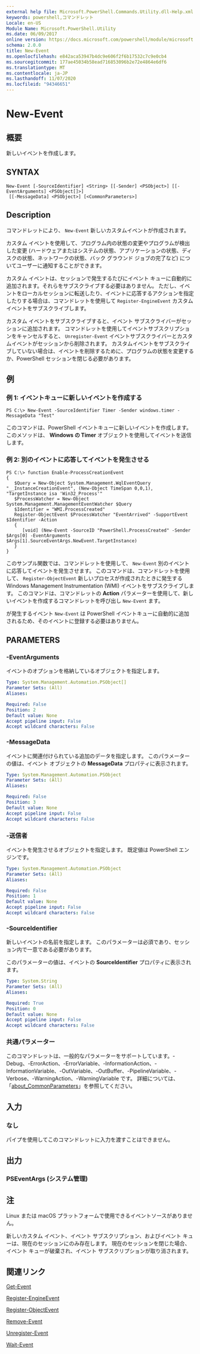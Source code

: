 ```yaml
---
external help file: Microsoft.PowerShell.Commands.Utility.dll-Help.xml
keywords: powershell,コマンドレット
Locale: en-US
Module Name: Microsoft.PowerShell.Utility
ms.date: 06/09/2017
online version: https://docs.microsoft.com/powershell/module/microsoft.powershell.utility/new-event?view=powershell-7&WT.mc_id=ps-gethelp
schema: 2.0.0
title: New-Event
ms.openlocfilehash: e842aca53947b4dc9e606f2f6b17532c7c9e0cb4
ms.sourcegitcommit: 177ae45034b58ead716853096b2e72e4864e6df6
ms.translationtype: MT
ms.contentlocale: ja-JP
ms.lasthandoff: 11/07/2020
ms.locfileid: "94346651"
---
```

# New-Event

## 概要
新しいイベントを作成します。

## SYNTAX

```
New-Event [-SourceIdentifier] <String> [[-Sender] <PSObject>] [[-EventArguments] <PSObject[]>]
 [[-MessageData] <PSObject>] [<CommonParameters>]
```

## Description

コマンドレットにより、 `New-Event` 新しいカスタムイベントが作成されます。

カスタム イベントを使用して、プログラム内の状態の変更やプログラムが検出した変更 (ハードウェアまたはシステムの状態、アプリケーションの状態、ディスクの状態、ネットワークの状態、バック グラウンド ジョブの完了など) についてユーザーに通知することができます。

カスタム イベントは、セッションで発生するたびにイベント キューに自動的に追加されます。それらをサブスクライブする必要はありません。 ただし、イベントをローカルセッションに転送したり、イベントに応答するアクションを指定したりする場合は、コマンドレットを使用して `Register-EngineEvent` カスタムイベントをサブスクライブします。

カスタム イベントをサブスクライブすると、イベント サブスクライバーがセッションに追加されます。 コマンドレットを使用してイベントサブスクリプションをキャンセルすると、 `Unregister-Event` イベントサブスクライバーとカスタムイベントがセッションから削除されます。 カスタムイベントをサブスクライブしていない場合は、イベントを削除するために、プログラムの状態を変更するか、PowerShell セッションを閉じる必要があります。

## 例

### 例 1: イベントキューに新しいイベントを作成する

```
PS C:\> New-Event -SourceIdentifier Timer -Sender windows.timer -MessageData "Test"
```

このコマンドは、PowerShell イベントキューに新しいイベントを作成します。 このメソッドは、 **Windows の Timer** オブジェクトを使用してイベントを送信します。

### 例 2: 別のイベントに応答してイベントを発生させる

```
PS C:\> function Enable-ProcessCreationEvent
{
   $Query = New-Object System.Management.WqlEventQuery "__InstanceCreationEvent", (New-Object TimeSpan 0,0,1), "TargetInstance isa 'Win32_Process'"
   $ProcessWatcher = New-Object System.Management.ManagementEventWatcher $Query
   $Identifier = "WMI.ProcessCreated"
   Register-ObjectEvent $ProcessWatcher "EventArrived" -SupportEvent $Identifier -Action
   {
      [void] (New-Event -SourceID "PowerShell.ProcessCreated" -Sender $Args[0] -EventArguments $Args[1].SourceEventArgs.NewEvent.TargetInstance)
   }
}
```

このサンプル関数では、コマンドレットを使用して、 `New-Event` 別のイベントに応答してイベントを発生させます。 このコマンドは、コマンドレットを使用して、 `Register-ObjectEvent` 新しいプロセスが作成されたときに発生する Windows Management Instrumentation (WMI) イベントをサブスクライブします。 このコマンドは、コマンドレットの **Action** パラメーターを使用して、新しいイベントを作成するコマンドレットを呼び出し `New-Event` ます。

が発生するイベント `New-Event` は PowerShell イベントキューに自動的に追加されるため、そのイベントに登録する必要はありません。

## PARAMETERS

### -EventArguments

イベントのオプションを格納しているオブジェクトを指定します。

```yaml
Type: System.Management.Automation.PSObject[]
Parameter Sets: (All)
Aliases:

Required: False
Position: 2
Default value: None
Accept pipeline input: False
Accept wildcard characters: False
```

### -MessageData

イベントに関連付けられている追加のデータを指定します。 このパラメーターの値は、イベント オブジェクトの **MessageData** プロパティに表示されます。

```yaml
Type: System.Management.Automation.PSObject
Parameter Sets: (All)
Aliases:

Required: False
Position: 3
Default value: None
Accept pipeline input: False
Accept wildcard characters: False
```

### -送信者

イベントを発生させるオブジェクトを指定します。 既定値は PowerShell エンジンです。

```yaml
Type: System.Management.Automation.PSObject
Parameter Sets: (All)
Aliases:

Required: False
Position: 1
Default value: None
Accept pipeline input: False
Accept wildcard characters: False
```

### -SourceIdentifier

新しいイベントの名前を指定します。 このパラメーターは必須であり、セッション内で一意である必要があります。

このパラメーターの値は、イベントの **SourceIdentifier** プロパティに表示されます。

```yaml
Type: System.String
Parameter Sets: (All)
Aliases:

Required: True
Position: 0
Default value: None
Accept pipeline input: False
Accept wildcard characters: False
```

### 共通パラメーター

このコマンドレットは、一般的なパラメーターをサポートしています。-Debug、-ErrorAction、-ErrorVariable、-InformationAction、-InformationVariable、-OutVariable、-OutBuffer、-PipelineVariable、-Verbose、-WarningAction、-WarningVariable です。 詳細については、「[about_CommonParameters](https://go.microsoft.com/fwlink/?LinkID=113216)」を参照してください。

## 入力

### なし

パイプを使用してこのコマンドレットに入力を渡すことはできません。

## 出力

### PSEventArgs (システム管理)

## 注

Linux または macOS プラットフォームで使用できるイベントソースがありません。

新しいカスタム イベント、イベント サブスクリプション、およびイベント キューは、現在のセッションにのみ存在します。
現在のセッションを閉じた場合、イベント キューが破棄され、イベント サブスクリプションが取り消されます。

## 関連リンク

[Get-Event](Get-Event.md)

[Register-EngineEvent](Register-EngineEvent.md)

[Register-ObjectEvent](Register-ObjectEvent.md)

[Remove-Event](Remove-Event.md)

[Unregister-Event](Unregister-Event.md)

[Wait-Event](Wait-Event.md)
